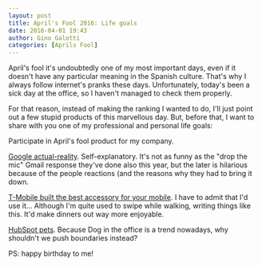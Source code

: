 ```yaml
---
layout: post
title: April's Fool 2016: Life goals
date: 2016-04-01 19:43
author: Gino Galotti
categories: [Aprils Fool]
---
```

April's fool it's undoubtedly one of my most important days, even if it doesn't have any particular meaning in the Spanish culture. That's why I always follow internet's pranks these days. Unfortunately, today's been a sick day at the office, so I haven't managed to check them properly.

For that reason, instead of making the ranking I wanted to do, I'll just point out a few stupid products of this marvellous day. But, before that, I want to share with you one of my professional and personal life goals:

Participate in April's fool product for my company.

[Google actual-reality](http://www.youtube.com/watch?v=VkOuShXpoKc). Self-explanatory. It's not as funny as the "drop the mic" Gmail response they've done also this year, but the later is hilarious because of the people reactions (and the reasons why they had to bring it down.

[T-Mobile built the best accessory for your mobile](http://www.youtube.com/watch?v=aqlU30jBDH8). I have to admit that I'd use it... Although I'm quite used to swipe while walking, writing things like this. It'd make dinners out way more enjoyable.

[HubSpot pets](http://www.youtube.com/watch?v=HTP5FSHGWGQ). Because Dog in the office is a trend nowadays, why shouldn't we push boundaries instead?

PS: happy birthday to me!
